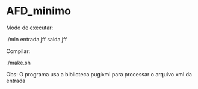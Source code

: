 # AFD_minimo


Modo de executar:

./min entrada.jff saida.jff

Compilar:

./make.sh


Obs: O programa usa a biblioteca pugixml para processar o arquivo xml da entrada

